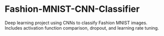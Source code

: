# Fashion-MNIST-CNN-Classifier
Deep learning project using CNNs to classify Fashion MNIST images. Includes activation function comparison, dropout, and learning rate tuning.

